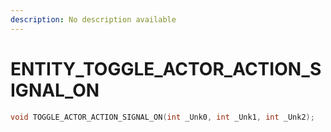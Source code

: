 ```yaml
---
description: No description available 
---
```


# ENTITY\_TOGGLE_ACTOR_ACTION_SIGNAL_ON

```cpp
void TOGGLE_ACTOR_ACTION_SIGNAL_ON(int _Unk0, int _Unk1, int _Unk2);
```